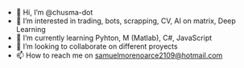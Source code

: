 - 👋 Hi, I’m @chusma-dot
- 👀 I’m interested in trading, bots, scrapping, CV, AI on matrix, Deep Learning
- 🌱 I’m currently learning Pyhton, M (Matlab), C#, JavaScript
- 💞️ I’m looking to collaborate on different proyects
- 📫 How to reach me on samuelmorenoarce2109@hotmail.com
